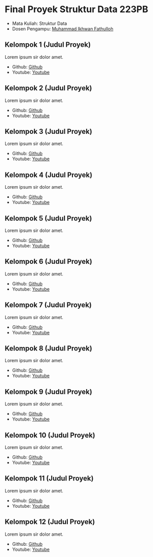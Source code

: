 # Final Proyek Struktur Data 223PB
<ul>
  <li>Mata Kuliah: Struktur Data</li>
  <li>Dosen Pengampu: <a href="https://github.com/Muhammad-Ikhwan-Fathulloh">Muhammad Ikhwan Fathulloh</a></li>
</ul>

## Kelompok 1 (Judul Proyek)

<p>Lorem ipsum sir dolor amet.</p>

<ul>
  <li>Github: <a href="">Github</a></li>
  <li>Youtube: <a href="">Youtube</a></li>
</ul>

## Kelompok 2 (Judul Proyek)

<p>Lorem ipsum sir dolor amet.</p>

<ul>
  <li>Github: <a href="https://github.com/RhnFdly/Struktur-data_1_Sistem-Penjualan">Github</a></li>
  <li>Youtube: <a href="">Youtube</a></li>
</ul>

## Kelompok 3 (Judul Proyek)

<p>Lorem ipsum sir dolor amet.</p>

<ul>
  <li>Github: <a href="https://github.com/Naufal-Ariq/Sistem-Voting">Github</a></li>
  <li>Youtube: <a href="">Youtube</a></li>
</ul>

## Kelompok 4 (Judul Proyek)

<p>Lorem ipsum sir dolor amet.</p>

<ul>
  <li>Github: <a href="https://github.com/gitaaulia05/Sistem-Konser">Github</a></li>
  <li>Youtube: <a href="">Youtube</a></li>
</ul>

## Kelompok 5 (Judul Proyek)

<p>Lorem ipsum sir dolor amet.</p>

<ul>
  <li>Github: <a href="https://github.com/danzwel/StrukturData_5_SistemBioskop">Github</a></li>
  <li>Youtube: <a href="">Youtube</a></li>
</ul>

## Kelompok 6 (Judul Proyek)

<p>Lorem ipsum sir dolor amet.</p>

<ul>
  <li>Github: <a href="https://github.com/FauziRikhsana/StrukturData_6_SewaKost">Github</a></li>
  <li>Youtube: <a href="">Youtube</a></li>
</ul>

## Kelompok 7 (Judul Proyek)

<p>Lorem ipsum sir dolor amet.</p>

<ul>
  <li>Github: <a href="">Github</a></li>
  <li>Youtube: <a href="">Youtube</a></li>
</ul>

## Kelompok 8 (Judul Proyek)

<p>Lorem ipsum sir dolor amet.</p>

<ul>
  <li>Github: <a href="https://github.com/Ilmi-Restu-Firdaus/Struktur-data-UAS">Github</a></li>
  <li>Youtube: <a href="">Youtube</a></li>
</ul>

## Kelompok 9 (Judul Proyek)

<p>Lorem ipsum sir dolor amet.</p>

<ul>
  <li>Github: <a href="https://github.com/HavidRa/StrukturData_9_SistemBioskop">Github</a></li>
  <li>Youtube: <a href="">Youtube</a></li>
</ul>

## Kelompok 10 (Judul Proyek)

<p>Lorem ipsum sir dolor amet.</p>

<ul>
  <li>Github: <a href="https://github.com/fauzan010/Final-Proyek-Struktur-Data">Github</a></li>
  <li>Youtube: <a href="">Youtube</a></li>
</ul>

## Kelompok 11 (Judul Proyek)

<p>Lorem ipsum sir dolor amet.</p>

<ul>
  <li>Github: <a href="https://github.com/HarsyaVilardi/Sistem-Puskesmas1">Github</a></li>
  <li>Youtube: <a href="">Youtube</a></li>
</ul>

## Kelompok 12 (Judul Proyek)

<p>Lorem ipsum sir dolor amet.</p>

<ul>
  <li>Github: <a href="">Github</a></li>
  <li>Youtube: <a href="">Youtube</a></li>
</ul>
